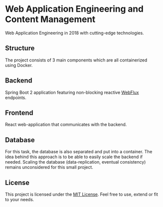 # Web Application Engineering and Content Management
Web Application Engineering in 2018 with cutting-edge technologies.

## Structure
The project consists of 3 main components which are all containerized using Docker.

## Backend
Spring Boot 2 application featuring non-blocking reactive 
[WebFlux](https://docs.spring.io/spring/docs/5.0.0.BUILD-SNAPSHOT/spring-framework-reference/html/web-reactive.html#web-reactive) 
endpoints.

## Frontend
React web-application that communicates with the backend.

## Database
For this task, the database is also separated and put into a container. The idea behind this 
approach is to be able to easily scale the backend if needed. Scaling the database (data-replication,
eventual consistency) remains unconsidered for this small project.

## License
This project is licensed under the [MIT License](https://opensource.org/licenses/MIT). Feel free to
use, extend or fit to your needs.

